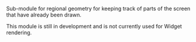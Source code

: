 Sub-module for regional geometry for keeping track of parts of the screen that have already been drawn.

This module is still in development and is not currently used for Widget rendering.
